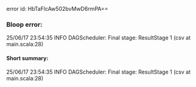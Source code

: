 error id: HbTaFlcAw502bvMwD6rmPA==
### Bloop error:

25/06/17 23:54:35 INFO DAGScheduler: Final stage: ResultStage 1 (csv at main.scala:28)
#### Short summary: 

25/06/17 23:54:35 INFO DAGScheduler: Final stage: ResultStage 1 (csv at main.scala:28)